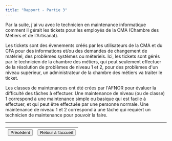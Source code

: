 ```yaml
---
title: "Rapport - Partie 3"
---
```


Par la suite, j'ai vu avec le technicien en maintenance informatique comment il gérait les tickets pour les employés de la CMA (Chambre des Métiers et de l'Artisanat).

Les tickets sont des évenements créés par les utilisateurs de la CMA et du CFA pour des informations et/ou des demandes de changement de matériel, des problèmes systèmes ou méteriels.
Ici, les tickets sont gérés par le technicien de la chambre des métiers, qui peut seulement effectuer de la résolution de problèmes de niveau 1 et 2, pour des problèmes d'un niveau supérieur, un administrateur de la chambre des métiers va traiter le ticket.

Les classes de maintenances ont été crées par l'AFNOR pour évaluer la difficulté des tâches à effectuer.
Une maintenance de niveau (ou de classe) 1 correspond à une maintenance simple ou basique qui est facile à effectuer, et qui peut être effectuée par une personne normale.
Une maintenance de niveau 1 et 2 correspond à une tâche qui requiert un technicien de maintenance pour pouvoir la faire.

***
|<button onclick="window.location.href='https://vhascoet-pro.github.io/portfolio-bts.github.io/rds1/rds1_4';">Précédent</button>|<button onclick="window.location.href='https://vhascoet-pro.github.io/portfolio-bts.github.io';">Retour à l'accueil</button>|
|-|-|